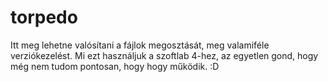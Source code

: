 torpedo
=======
Itt meg lehetne valósítani a fájlok megosztását, meg valamiféle verziókezelést. Mi ezt használjuk a szoftlab 4-hez, az egyetlen gond, hogy még nem tudom pontosan, hogy hogy működik. :D
